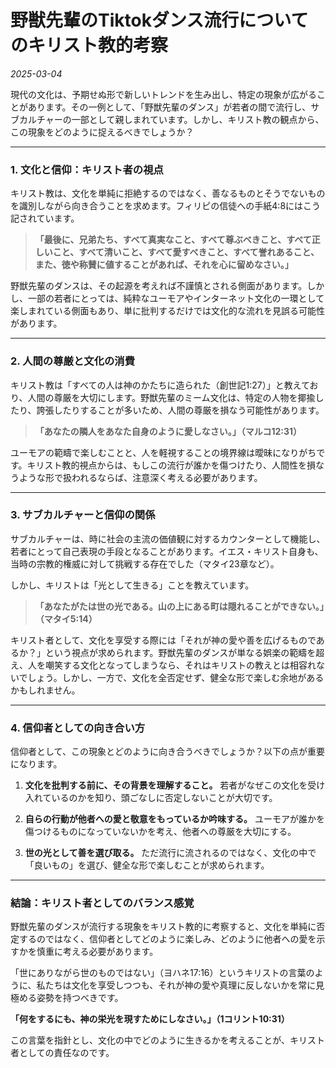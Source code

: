 # **野獣先輩のTiktokダンス流行についてのキリスト教的考察**

*2025-03-04*

現代の文化は、予期せぬ形で新しいトレンドを生み出し、特定の現象が広がることがあります。その一例として、「野獣先輩のダンス」が若者の間で流行し、サブカルチャーの一部として親しまれています。しかし、キリスト教の観点から、この現象をどのように捉えるべきでしょうか？

---

### **1. 文化と信仰：キリスト者の視点**
キリスト教は、文化を単純に拒絶するのではなく、善なるものとそうでないものを識別しながら向き合うことを求めます。フィリピの信徒への手紙4:8にはこう記されています。

> **「最後に、兄弟たち、すべて真実なこと、すべて尊ぶべきこと、すべて正しいこと、すべて清いこと、すべて愛すべきこと、すべて誉れあること、また、徳や称賛に値することがあれば、それを心に留めなさい。」**

野獣先輩のダンスは、その起源を考えれば不謹慎とされる側面があります。しかし、一部の若者にとっては、純粋なユーモアやインターネット文化の一環として楽しまれている側面もあり、単に批判するだけでは文化的な流れを見誤る可能性があります。

---

### **2. 人間の尊厳と文化の消費**
キリスト教は「すべての人は神のかたちに造られた（創世記1:27）」と教えており、人間の尊厳を大切にします。野獣先輩のミーム文化は、特定の人物を揶揄したり、誇張したりすることが多いため、人間の尊厳を損なう可能性があります。

> **「あなたの隣人をあなた自身のように愛しなさい。」（マルコ12:31）**

ユーモアの範疇で楽しむことと、人を軽視することの境界線は曖昧になりがちです。キリスト教的視点からは、もしこの流行が誰かを傷つけたり、人間性を損なうような形で扱われるならば、注意深く考える必要があります。

---

### **3. サブカルチャーと信仰の関係**
サブカルチャーは、時に社会の主流の価値観に対するカウンターとして機能し、若者にとって自己表現の手段となることがあります。イエス・キリスト自身も、当時の宗教的権威に対して挑戦する存在でした（マタイ23章など）。

しかし、キリストは「光として生きる」ことを教えています。

> **「あなたがたは世の光である。山の上にある町は隠れることができない。」（マタイ5:14）**

キリスト者として、文化を享受する際には「それが神の愛や善を広げるものであるか？」という視点が求められます。野獣先輩のダンスが単なる娯楽の範疇を超え、人を嘲笑する文化となってしまうなら、それはキリストの教えとは相容れないでしょう。しかし、一方で、文化を全否定せず、健全な形で楽しむ余地があるかもしれません。

---

### **4. 信仰者としての向き合い方**
信仰者として、この現象とどのように向き合うべきでしょうか？以下の点が重要になります。

1. **文化を批判する前に、その背景を理解すること。**
   若者がなぜこの文化を受け入れているのかを知り、頭ごなしに否定しないことが大切です。

2. **自らの行動が他者への愛と敬意をもっているか吟味する。**
   ユーモアが誰かを傷つけるものになっていないかを考え、他者への尊厳を大切にする。

3. **世の光として善を選び取る。**
   ただ流行に流されるのではなく、文化の中で「良いもの」を選び、健全な形で楽しむことが求められます。

---

### **結論：キリスト者としてのバランス感覚**
野獣先輩のダンスが流行する現象をキリスト教的に考察すると、文化を単純に否定するのではなく、信仰者としてどのように楽しみ、どのように他者への愛を示すかを慎重に考える必要があります。

「世にありながら世のものではない」（ヨハネ17:16）というキリストの言葉のように、私たちは文化を享受しつつも、それが神の愛や真理に反しないかを常に見極める姿勢を持つべきです。

**「何をするにも、神の栄光を現すためにしなさい。」（1コリント10:31）**

この言葉を指針とし、文化の中でどのように生きるかを考えることが、キリスト者としての責任なのです。

